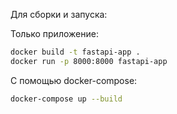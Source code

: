Для сборки и запуска:

Только приложение:

```bash
docker build -t fastapi-app .
docker run -p 8000:8000 fastapi-app
```

С помощью docker-compose:

```bash
docker-compose up --build
```